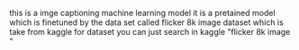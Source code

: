 this is a imge captioning machine learning model 
it is a pretained model which is finetuned by the data set called flicker 8k image dataset which is take from kaggle 
for dataset you can just search in kaggle "flicker 8k image "
